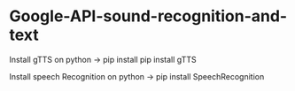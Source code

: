 # Google-API-sound-recognition-and-text

Install gTTS on python -> pip install pip install gTTS

Install speech Recognition on python -> pip install SpeechRecognition
